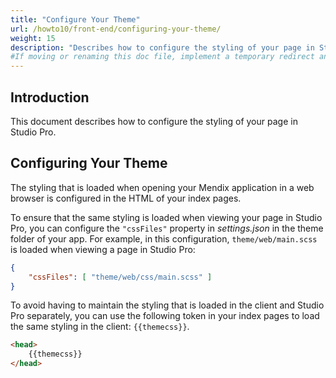 ```yaml
---
title: "Configure Your Theme"
url: /howto10/front-end/configuring-your-theme/
weight: 15
description: "Describes how to configure the styling of your page in Studio Pro."
#If moving or renaming this doc file, implement a temporary redirect and let the respective team know they should update the URL in the product. See Mapping to Products for more details.
---
```


## Introduction

This document describes how to configure the styling of your page in Studio Pro.

## Configuring Your Theme

The styling that is loaded when opening your Mendix application in a web browser is configured in the HTML of your index pages.

To ensure that the same styling is loaded when viewing your page in Studio Pro, you can configure the `"cssFiles"` property in *settings.json* in the theme folder of your app. For example, in this configuration, `theme/web/main.scss` is loaded when viewing a page in Studio Pro:

```json
{
    "cssFiles": [ "theme/web/css/main.scss" ]
}
```

To avoid having to maintain the styling that is loaded in the client and Studio Pro separately, you can use the following token in your index pages to load the same styling in the client: `{{themecss}}`.

```html
<head>
    {{themecss}}
</head>
```
